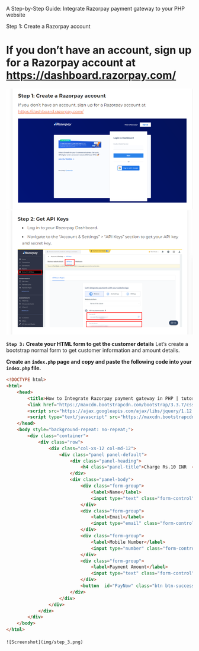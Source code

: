 
A Step-by-Step Guide: Integrate Razorpay payment gateway to your PHP website

Step 1: Create a Razorpay account
# If you don’t have an account, sign up for a Razorpay account at https://dashboard.razorpay.com/

![Screenshot](img/step_1.png)
![Screenshot](img/step_2.png)

**`Step 3:` Create your HTML form to get the customer details**
Let’s create a bootstrap normal form to get customer information and amount details.

**Create an `index.php` page and copy and paste the following code into your `index.php` file.**

```html
<!DOCTYPE html>
<html>
    <head>
        <title>How to Integrate Razorpay payment gateway in PHP | tutorialswebsite.com</title>
        <link href="https://maxcdn.bootstrapcdn.com/bootstrap/3.3.7/css/bootstrap.min.css" rel="stylesheet" media="screen">
        <script src="https://ajax.googleapis.com/ajax/libs/jquery/1.12.4/jquery.min.js"></script>
        <script type="text/javascript" src="https://maxcdn.bootstrapcdn.com/bootstrap/3.3.7/js/bootstrap.min.js"></script>
    </head>
    <body style="background-repeat: no-repeat;">
        <div class="container">
            <div class="row">
                <div class="col-xs-12 col-md-12">
                    <div class="panel panel-default">
                        <div class="panel-heading">
                            <h4 class="panel-title">Charge Rs.10 INR  </h4>
                        </div>
                        <div class="panel-body">
                            <div class="form-group">
                                <label>Name</label>
                                <input type="text" class="form-control" name="billing_name" id="billing_name" placeholder="Enter name" required="" autofocus="">
                            </div>
                            <div class="form-group">
                                <label>Email</label>
                                <input type="email" class="form-control" name="billing_email" id="billing_email" placeholder="Enter email" required="">
                            </div>                            
                            <div class="form-group">
                                <label>Mobile Number</label>
                                <input type="number" class="form-control" name="billing_mobile" id="billing_mobile" min-length="10" max-length="10" placeholder="Enter Mobile Number" required="" autofocus="">
                            </div>                            
                            <div class="form-group">
                                <label>Payment Amount</label>
                                <input type="text" class="form-control" name="payAmount" id="payAmount" value="10" placeholder="Enter Amount" required="" autofocus="">
                            </div>	
                            <button  id="PayNow" class="btn btn-success btn-lg btn-block" >Submit & Pay</button>                        
                        </div>
                    </div>
                </div>
            </div>
        </div>
    </body>
</html>

![Screenshot](img/step_3.png)


